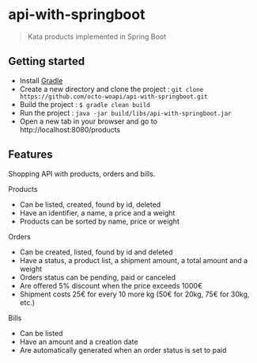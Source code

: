 # api-with-springboot
> Kata products implemented in Spring Boot

## Getting started
  
 - Install [Gradle](https://gradle.org/install/)   
 - Create a new directory and clone the project : ```git clone https://github.com/octo-woapi/api-with-springboot.git```
 - Build the project : ```$ gradle clean build```
 - Run the project : ```java -jar build/libs/api-with-springboot.jar```
 - Open a new tab in your browser and go to http://localhost:8080/products

## Features

Shopping API with products, orders and bills.

Products
  * Can be listed, created, found by id, deleted
  * Have an identifier, a name, a price and a weight
  * Products can be sorted by name, price or weight

Orders
  * Can be created, listed, found by id and deleted
  * Have a status, a product list, a shipment amount, a total amount and a weight
  * Orders status can be pending, paid or canceled
  * Are offered 5% discount when the price exceeds 1000€
  * Shipment costs 25€ for every 10 more kg (50€ for 20kg, 75€ for 30kg, etc.)

Bills
  * Can be listed
  * Have an amount and a creation date
  * Are automatically generated when an order status is set to paid
